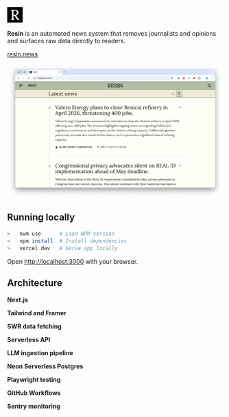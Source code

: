 <img src="src/app/icon.png" width="36px">

**Resin** is an automated news system that removes journalists and opinions and surfaces raw data directly to readers.

[resin.news](resin.news)

<img src="src/app/assets/preview.png">

## Running locally

```bash
>   nvm use      # Load NPM version
>   npm install  # Install dependencies
>   vercel dev   # Serve app locally
```

Open [http://localhost:3000](http://localhost:3000) with your browser.

## Architecture

**Next.js**

**Tailwind and Framer**

**SWR data fetching**

**Serverless API**

**LLM ingestion pipeline**

**Neon Serverless Postgres**

**Playwright testing**

**GitHub Workflows**

**Sentry monitoring**
